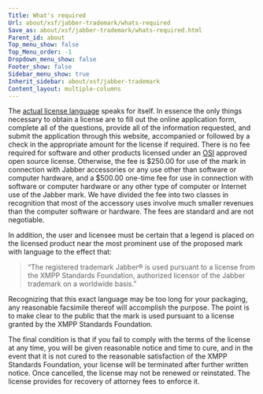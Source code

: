 ```yaml
---
Title: What's required
Url: about/xsf/jabber-trademark/whats-required
Save_as: about/xsf/jabber-trademark/whats-required.html
Parent_id: about
Top_menu_show: false
Top_Menu_order: -1
Dropdown_menu_show: false
Footer_show: false
Sidebar_menu_show: true
Inherit_sidebar: about/xsf/jabber-trademark
Content_layout: multiple-columns
---
```


The [actual license language](/about/xsf/jabber-trademark/trademark-license-agreement/) speaks for itself. In essence the only things necessary to obtain a license are to fill out the online application form, complete all of the questions, provide all of the information requested, and submit the application through this website, accompanied or followed by a check in the appropriate amount for the license if required. There is no fee required for software and other products licensed under an [OSI](http://www.opensource.org/) approved open source license.   Otherwise, the fee is $250.00 for use of the mark in connection with Jabber accessories or any use other than software or computer hardware, and a $500.00 one-time fee for use in connection with software or computer hardware or any other type of computer or Internet use of the Jabber mark. We have divided the fee into two classes in recognition that most of the accessory uses involve much smaller revenues than the computer software or hardware. The fees are standard and are not negotiable.

In addition, the user and licensee must be certain that a legend is placed on the licensed product near the most prominent use of the proposed mark with language to the effect that:

> “The registered trademark Jabber® is used pursuant to a license from the XMPP Standards Foundation, authorized licensor of the Jabber trademark on a worldwide basis.”

Recognizing that this exact language may be too long for your packaging, any reasonable facsimile thereof will accomplish the purpose. The point is to make clear to the public that the mark is used pursuant to a license granted by the XMPP Standards Foundation.

The final condition is that if you fail to comply with the terms of the license at any time, you will be given reasonable notice and time to cure, and in the event that it is not cured to the reasonable satisfaction of the XMPP Standards Foundation, your license will be terminated after further written notice. Once cancelled, the license may not be renewed or reinstated. The license provides for recovery of attorney fees to enforce it.